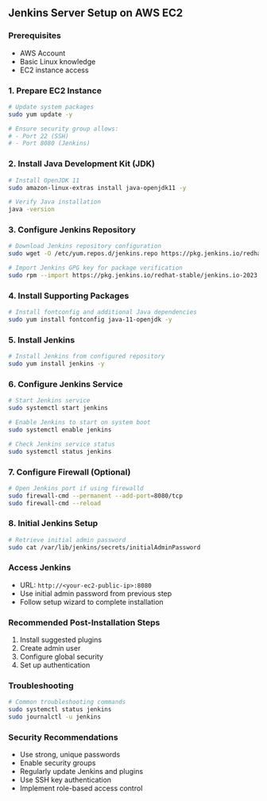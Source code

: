 ## Jenkins Server Setup on AWS EC2

### Prerequisites

- AWS Account
- Basic Linux knowledge
- EC2 instance access

### 1. Prepare EC2 Instance

```bash
# Update system packages
sudo yum update -y

# Ensure security group allows:
# - Port 22 (SSH)
# - Port 8080 (Jenkins)
```

### 2. Install Java Development Kit (JDK)

```bash
# Install OpenJDK 11
sudo amazon-linux-extras install java-openjdk11 -y

# Verify Java installation
java -version
```

### 3. Configure Jenkins Repository

```bash
# Download Jenkins repository configuration
sudo wget -O /etc/yum.repos.d/jenkins.repo https://pkg.jenkins.io/redhat-stable/jenkins.repo

# Import Jenkins GPG key for package verification
sudo rpm --import https://pkg.jenkins.io/redhat-stable/jenkins.io-2023.key
```

### 4. Install Supporting Packages

```bash
# Install fontconfig and additional Java dependencies
sudo yum install fontconfig java-11-openjdk -y
```

### 5. Install Jenkins

```bash
# Install Jenkins from configured repository
sudo yum install jenkins -y
```

### 6. Configure Jenkins Service

```bash
# Start Jenkins service
sudo systemctl start jenkins

# Enable Jenkins to start on system boot
sudo systemctl enable jenkins

# Check Jenkins service status
sudo systemctl status jenkins
```

### 7. Configure Firewall (Optional)

```bash
# Open Jenkins port if using firewalld
sudo firewall-cmd --permanent --add-port=8080/tcp
sudo firewall-cmd --reload
```

### 8. Initial Jenkins Setup

```bash
# Retrieve initial admin password
sudo cat /var/lib/jenkins/secrets/initialAdminPassword
```

### Access Jenkins

- URL: `http://<your-ec2-public-ip>:8080`
- Use initial admin password from previous step
- Follow setup wizard to complete installation

### Recommended Post-Installation Steps

1. Install suggested plugins
2. Create admin user
3. Configure global security
4. Set up authentication

### Troubleshooting

```bash
# Common troubleshooting commands
sudo systemctl status jenkins
sudo journalctl -u jenkins
```

### Security Recommendations

- Use strong, unique passwords
- Enable security groups
- Regularly update Jenkins and plugins
- Use SSH key authentication
- Implement role-based access control


